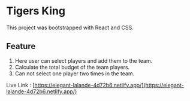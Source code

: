 # Tigers King

This project was bootstrapped with React and CSS.

## Feature

1. Here user can select players and add them to the team.
2. Calculate the total budget of the team players.
3. Can not select one player two times in the team.

Live Link : [https://elegant-lalande-4d72b6.netlify.app/](https://elegant-lalande-4d72b6.netlify.app/)
